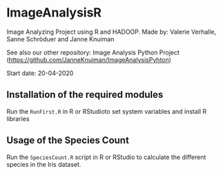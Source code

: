 # ImageAnalysisR
Image Analyzing Project using R and HADOOP. Made by: Valerie Verhalle, Sanne Schröduer and Janne Knuiman

See also our other repository: Image Analysis Python Project (https://github.com/JanneKnuiman/ImageAnalysisPyhton)

Start date: 20-04-2020

## Installation of the required modules
Run the ```RunFirst.R``` in R or RStudioto set system variables and install R libraries

## Usage of the Species Count
Run the ```SpeciesCount.R``` script in R or RStudio to calculate the different species in the Iris dataset.
